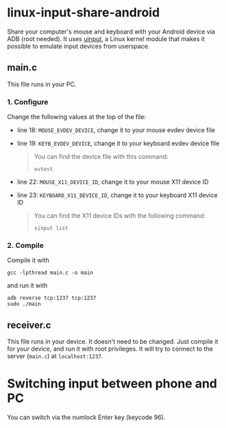 # linux-input-share-android
Share your computer's mouse and keyboard with your Android device via ADB (root needed). It uses [uinput](https://www.kernel.org/doc/html/v4.12/input/uinput.html), a Linux kernel module that makes it possible to emulate input devices from userspace.

## main.c
This file runs in your PC. 
### 1. Configure
Change the following values at the top of the file:

* line 18: `MOUSE_EVDEV_DEVICE`, change it to your mouse evdev device file
* line 19: `KEYB_EVDEV_DEVICE`, change it to your keyboard evdev device file
    > You can find the device file with this command:
    > ```
    > evtest
    > ```

* line 22: `MOUSE_X11_DEVICE_ID`, change it to your mouse X11 device ID
* line 23: `KEYBOARD_X11_DEVICE_ID`, change it to your keyboard X11 device ID
  > You can find the X11 device IDs with the following command:
  > ```
  > xinput list
  > ```

### 2. Compile
Compile it with
```
gcc -lpthread main.c -o main
```
and run it with
```
adb reverse tcp:1237 tcp:1237
sudo ./main
```

## receiver.c
This file runs in your device. It doesn't need to be changed. Just compile it for your device, and run it with root privileges. It will try to connect to the server (`main.c`) at `localhost:1237`.


# Switching input between phone and PC
You can switch via the numlock Enter key (keycode 96).

